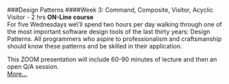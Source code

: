 ###Design Patterns 
####Week 3: Command, Composite, Visitor, Acyclic Visitor - 2 hrs
**ON-Line course**<br>
For five Wednesdays we\’ll spend two hours
per day walking through one of the most important
software design tools of the last thirty years:
Design Patterns. All programmers who aspire to
professionalism and craftsmanship should know
these patterns and be skilled in their application.

This ZOOM presentation
will include 60-90 minutes of lecture and then an 
open Q/A session.  
[More...](https://www.eventbrite.com/e/design-patterns-5-weeks-with-uncle-bob-registration-135889155121?aff=ebdssbonlinesearch)